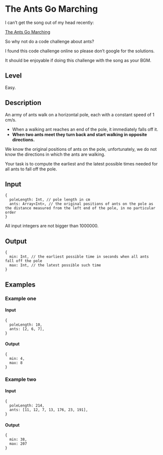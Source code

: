 # The Ants Go Marching

I can’t get the song out of my head recently:

[The Ants Go Marching](https://www.youtube.com/watch?v=Pjw2A3QU8Qg)

So why not do a code challenge about ants?

I found this code challenge online so please don’t google for the solutions.

It should be enjoyable if doing this challenge with the song as your BGM.

## Level

Easy.

## Description

An army of ants walk on a horizontal pole, each with a constant speed of 1 cm/s.

- When a walking ant reaches an end of the pole, it immediately falls off it.
- **When two ants meet they turn back and start walking in opposite directions.**

We know the original positions of ants on the pole, unfortunately, we do not know the directions in which the ants are walking.

Your task is to compute the earliest and the latest possible times needed for all ants to fall off the pole.

## Input

```
{
  poleLength: Int, // pole length in cm
  ants: Array<Int>, // the original positions of ants on the pole as the distance measured from the left end of the pole, in no particular order
}
```

All input integers are not bigger than 1000000.

## Output

```
{
  min: Int, // the earliest possible time in seconds when all ants fall off the pole
  max: Int, // the latest possible such time
}
```

## Examples

### Example one

#### Input

```
{
  poleLength: 10,
  ants: [2, 6, 7],
}
```

#### Output

```
{
  min: 4,
  max: 8
}
```

### Example two

#### Input

```
{
  poleLength: 214,
  ants: [11, 12, 7, 13, 176, 23, 191],
}
```

#### Output

```
{
  min: 38,
  max: 207
}
```
